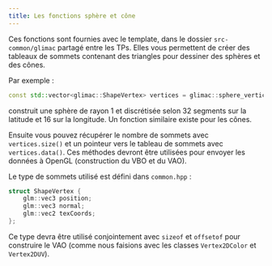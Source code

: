 ```yaml
---
title: Les fonctions sphère et cône
---
```


Ces fonctions sont fournies avec le template, dans le dossier `src-common/glimac` partagé entre les TPs. Elles vous permettent de créer des tableaux de sommets contenant des triangles pour dessiner des sphères et des cônes.

Par exemple :

```cpp
const std::vector<glimac::ShapeVertex> vertices = glimac::sphere_vertices(1.f, 32, 16);
```

construit une sphère de rayon 1 et discrétisée selon 32 segments sur la latitude et 16 sur la longitude. Un fonction similaire existe pour les cônes.

Ensuite vous pouvez récupérer le nombre de sommets avec `vertices.size()` et un pointeur vers le tableau de sommets avec `vertices.data()`. Ces méthodes devront être utilisées pour envoyer les données à OpenGL (construction du VBO et du VAO).

Le type de sommets utilisé est défini dans `common.hpp` :

```cpp
struct ShapeVertex {
    glm::vec3 position;
    glm::vec3 normal;
    glm::vec2 texCoords;
};
```

Ce type devra être utilisé conjointement avec `sizeof` et `offsetof` pour construire le VAO (comme nous faisions avec les classes `Vertex2DColor` et `Vertex2DUV`).